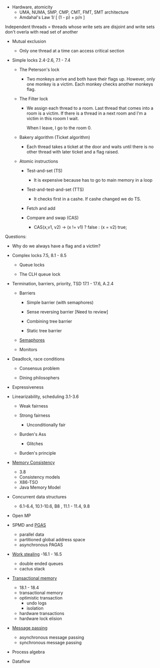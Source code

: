 - Hardware, atomicity
   - UMA, NUMA, SMP, CMP, CMT, FMT, SMT architecture
   - Amdahal's Law 1/ [ (1 - p) + p/n ]


Independent threads = threads whose write sets are disjoint and write sets don't overla with read set of another

- Mutual exclusion

    - Only one thread at a time can access critical section

- Simple locks 2.4-2.6, 7.1 - 7.4 

    * The Peterson's lock

        - Two monkeys arrive and both have their flags up. However, only one monkey is a victim. Each monkey checks another monkeys flag.

    * The Filter lock

        - We assign each thread to a room. Last thread that comes into a room is a victim. If there is a thread in a next room and I'm a victim in this rooom I wait.

          When I leave, I go to the room 0.

    * Bakery algorithm (Ticket algorithm)

        - Each thread takes a ticket at the door and waits until there is no other thread with later ticket and a flag raised.

    * Atomic instructions

        * Test-and-set \(TS\)

            - It is expensive because has to go to main memory in a loop

        * Test-and-test-and-set (TTS)

            - It checks first in a cashe. If cashe changed we do TS.

        * Fetch and add

        * Compare and swap (CAS)

            - CAS(x,v1, v2) -&gt; (x != v1) ? false : (x = v2) true; 

Questions:

- Why do we always have a flag and a victim?



- Complex locks 7.5, 8.1 - 8.5

    * Queue locks

    * The CLH queue lock



- Termination, barriers, priority, TSD 17.1 - 17.6, A.2.4


    * Barriers 

        * Simple barrier (with semaphores)

        * Sense reversing barrier [Need to review]

        * Combining tree barrier

        * Static tree barrier 

    * [Semaphores](./semaphores.md)

    * Monitors

- Deadlock, race conditions

    * Consensus problem

    * Dining philosophers



- Expressiveness



- Linearizability, scheduling 3.1-3.6

    * Weak fairness

    * Strong fairness

        - Unconditionally fair

    * Burden's Ass

        - Glitches

    * Burden's principle

  

- [Memory Consistency](./memor_models.md) 
   - 3.8
   - Consistency models
   - X86-TSO
   - Java Memory Model

- Concurrent data structures
   - 6.1-6.4, 10.1-10.6, B8 , 11.1 - 11.4, 9.8
- Open MP

- SPMD and [PGAS](/pgas.md)
   - parallel data
   - partitioned global address space
   - asynchronous PAGAS

- [Work stealing](/work_stealing.md)
   -16.1 - 16.5
   - double ended queues
   - cactus stack

- [Transactional memory](/transactional_memory.md)
   - 18.1 - 18.4
   - transactional memory
   - optimistic transaction
      - undo logs
      - isolation
   - hardware transactions
   - hardware lock elision

- [Message passing](/message_passing.md)
   - asynchronous message passing
   - synchronous message passing

- Process algebra

- Dataflow
